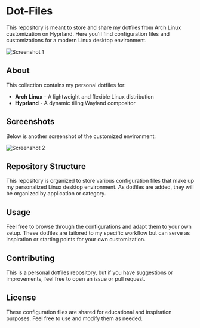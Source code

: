 # Dot-Files

This repository is meant to store and share my dotfiles from Arch Linux customization on Hyprland. Here you'll find configuration files and customizations for a modern Linux desktop environment.

![Screenshot 1](https://drive.google.com/uc?id=1F2jcdiWZ3RMJ6s3W4LAMzDGKvZLLHEZ5)

## About

This collection contains my personal dotfiles for:
- **Arch Linux** - A lightweight and flexible Linux distribution
- **Hyprland** - A dynamic tiling Wayland compositor

## Screenshots

Below is another screenshot of the customized environment:

![Screenshot 2](https://drive.google.com/uc?id=17S-GDDwlkib8b6Hfk2omUO-J_qkRWuJH)

## Repository Structure

This repository is organized to store various configuration files that make up my personalized Linux desktop environment. As dotfiles are added, they will be organized by application or category.

## Usage

Feel free to browse through the configurations and adapt them to your own setup. These dotfiles are tailored to my specific workflow but can serve as inspiration or starting points for your own customization.

## Contributing

This is a personal dotfiles repository, but if you have suggestions or improvements, feel free to open an issue or pull request.

## License

These configuration files are shared for educational and inspiration purposes. Feel free to use and modify them as needed.